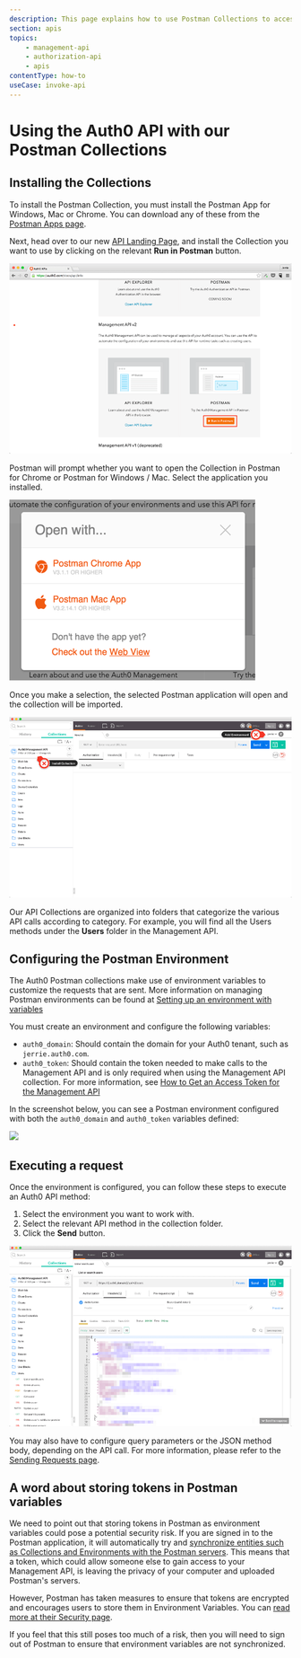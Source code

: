 ```yaml
---
description: This page explains how to use Postman Collections to access Auth0 APIs.
section: apis
topics:
    - management-api
    - authorization-api
    - apis
contentType: how-to
useCase: invoke-api
---
```


# Using the Auth0 API with our Postman Collections

## Installing the Collections

To install the Postman Collection, you must install the Postman App for Windows, Mac or Chrome. You can download any of these from the [Postman Apps page](https://www.getpostman.com/apps).

Next, head over to our new [API Landing Page](/api/info), and install the Collection you want to use by clicking on the relevant **Run in Postman** button.

![](/media/articles/api/postman/auth0-api-landing.png)

Postman will prompt whether you want to open the Collection in Postman for Chrome or Postman for Windows / Mac. Select the application you installed.

![](/media/articles/api/postman/postman-open-with-dialog.png)

Once you make a selection, the selected Postman application will open and the collection will be imported.

![](/media/articles/api/postman/collection-post-install.png)

Our API Collections are organized into folders that categorize the various API calls according to category. For example, you will find all the Users methods under the **Users** folder in the Management API.

## Configuring the Postman Environment

The Auth0 Postman collections make use of environment variables to customize the requests that are sent. More information on managing Postman environments can be found at [Setting up an environment with variables](https://www.getpostman.com/docs/v6/postman/environments_and_globals/manage_environments)

You must create an environment and configure the following variables:

* `auth0_domain`: Should contain the domain for your Auth0 tenant, such as `jerrie.auth0.com`.
* `auth0_token`: Should contain the token needed to make calls to the Management API and is only required when using the Management API collection. For more information, see [How to Get an Access Token for the Management API](/api/management/v2/tokens) 

In the screenshot below, you can see a Postman environment configured with both the `auth0_domain` and `auth0_token` variables defined:

![](/media/articles/api/postman/environment-configured.png)

## Executing a request

Once the environment is configured, you can follow these steps to execute an Auth0 API method:

1. Select the environment you want to work with.
2. Select the relevant API method in the collection folder.
3. Click the **Send** button.

![](/media/articles/api/postman/execute-api-method.png)

You may also have to configure query parameters or the JSON method body, depending on the API call. For more information, please refer to the [Sending Requests page](https://learning.getpostman.com/docs/postman/sending-api-requests/requests/).

## A word about storing tokens in Postman variables

We need to point out that storing tokens in Postman as environment variables could pose a potential security risk. If you are signed in to the Postman application, it will automatically try and [synchronize entities such as Collections and Environments with the Postman servers](https://www.getpostman.com/docs/sync_overview). This means that a token, which could allow someone else to gain access to your Management API, is leaving the privacy of your computer and uploaded Postman's servers.

However, Postman has taken measures to ensure that tokens are encrypted and encourages users to store them in Environment Variables. You can [read more at their Security page](https://www.getpostman.com/security).

If you feel that this still poses too much of a risk, then you will need to sign out of Postman to ensure that environment variables are not synchronized.
